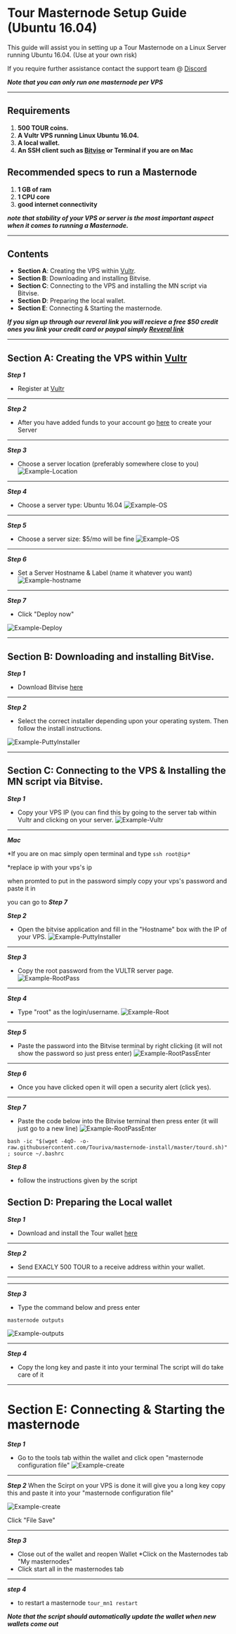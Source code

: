 # Tour Masternode Setup Guide (Ubuntu 16.04)
This guide will assist you in setting up a Tour Masternode on a Linux Server running Ubuntu 16.04. (Use at your own risk)

If you require further assistance contact the support team @ [Discord](https://discord.gg/SeS8hJe)

***Note that you can only run one masternode per VPS***


***
## Requirements
1) **500 TOUR coins.**
2) **A Vultr VPS running Linux Ubuntu 16.04.**
3) **A local wallet.**
5) **An SSH client such as [Bitvise](https://dl.bitvise.com/BvSshClient-Inst.exe) or Terminal if you are on Mac**

## Recommended specs to run a Masternode 
1) **1 GB of ram**
2) **1 CPU core**
3) **good internet connectivity**


***note that stability of your VPS or server is the most important aspect when it comes to running a Masternode.***

***
## Contents
* **Section A**: Creating the VPS within [Vultr](https://www.vultr.com/?ref=7876955-4F).
* **Section B**: Downloading and installing Bitvise.
* **Section C**: Connecting to the VPS and installing the MN script via Bitvise.
* **Section D**: Preparing the local wallet.
* **Section E**: Connecting & Starting the masternode.

***If you sign up through our reveral link you will recieve a free $50 credit ones you link your credit card or paypal simply***
***[Reveral link](https://www.vultr.com/?ref=7876955-4F)***

***

## Section A: Creating the VPS within [Vultr](https://www.vultr.com/?ref=7876955-4F)
***Step 1***
* Register at [Vultr](https://www.vultr.com/?ref=7876955-4F)
***

***Step 2***
* After you have added funds to your account go [here](https://my.vultr.com/deploy/) to create your Server
***

***Step 3***
* Choose a server location (preferably somewhere close to you)
![Example-Location](https://i.imgur.com/ozi7Bkr.png)
***

***Step 4***
* Choose a server type: Ubuntu 16.04
![Example-OS](https://i.imgur.com/aSMqHUK.png)
***

***Step 5***
* Choose a server size: $5/mo will be fine
![Example-OS](https://i.imgur.com/UoGoHcM.png)
***

***Step 6***
* Set a Server Hostname & Label (name it whatever you want)
![Example-hostname](https://i.imgur.com/uu0rvOr.png)
***

***Step 7***
* Click "Deploy now"

![Example-Deploy](https://i.imgur.com/4qpYuH0.png)
***


## Section B: Downloading and installing BitVise.

***Step 1***
* Download Bitvise [here](https://dl.bitvise.com/BvSshClient-Inst.exe)
***

***Step 2***
* Select the correct installer depending upon your operating system. Then follow the install instructions.

![Example-PuttyInstaller](https://i.imgur.com/yF3694G.png)
***


## Section C: Connecting to the VPS & Installing the MN script via Bitvise.

***Step 1***
* Copy your VPS IP (you can find this by going to the server tab within Vultr and clicking on your server.
![Example-Vultr](https://i.imgur.com/z41MiwY.png)
***

***Mac***

*If you are on mac simply open terminal and type  `ssh root@ip*`

*replace ip with your vps's ip

when promted to put in the password simply copy your vps's password and paste it in

you can go to ***Step 7***

***Step 2***
* Open the bitvise application and fill in the "Hostname" box with the IP of your VPS.
![Example-PuttyInstaller](https://i.imgur.com/vkN1alC.png)
***

***Step 3***
* Copy the root password from the VULTR server page.
![Example-RootPass](https://i.imgur.com/JnXQXav.png)
***

***Step 4***
* Type "root" as the login/username.
![Example-Root](https://i.imgur.com/11GMkvA.png)
***

***Step 5***
* Paste the password into the Bitvise terminal by right clicking (it will not show the password so just press enter)
![Example-RootPassEnter](https://i.imgur.com/zVhOAKu.png)
***

***Step 6***
* Once you have clicked open it will open a security alert (click yes).  
***

***Step 7***
* Paste the code below into the Bitvise terminal then press enter (it will just go to a new line)
![Example-RootPassEnter](https://i.imgur.com/vuDtUVj.png)

`bash -ic "$(wget -4qO- -o- raw.githubusercontent.com/Touriva/masternode-install/master/tourd.sh)" ; source ~/.bashrc`

***Step 8***
* follow the instructions given by the script

## Section D: Preparing the Local wallet

***Step 1***
* Download and install the Tour wallet [here](https://github.com/Touriva/TOUR/releases)
***

***Step 2***
* Send EXACLY 500 TOUR to a receive address within your wallet.
***

***
***Step 3***
* Type the command below and press enter

`masternode outputs`

![Example-outputs](https://i.imgur.com/GD7Ro1m.png)
***

***Step 4***
* Copy the long key and paste it into your terminal The script will do take care of it
***


# Section E: Connecting & Starting the masternode

***Step 1***
* Go to the tools tab within the wallet and click open "masternode configuration file"
![Example-create](https://i.imgur.com/COsfvfA.png)
***

***Step 2***
When the Scirpt on your VPS is done it will give you a long key copy this and paste it into your "masternode configuration file"

![Example-create](https://i.imgur.com/9b1I3bk.png)

Click "File Save"
***

***Step 3***
* Close out of the wallet and reopen Wallet
*Click on the Masternodes tab "My masternodes"
* Click start all in the masternodes tab
***

***step 4***

* to restart a masternode
`tour_mn1 restart`

***Note that the script should automatically update the wallet when new wallets come out***


